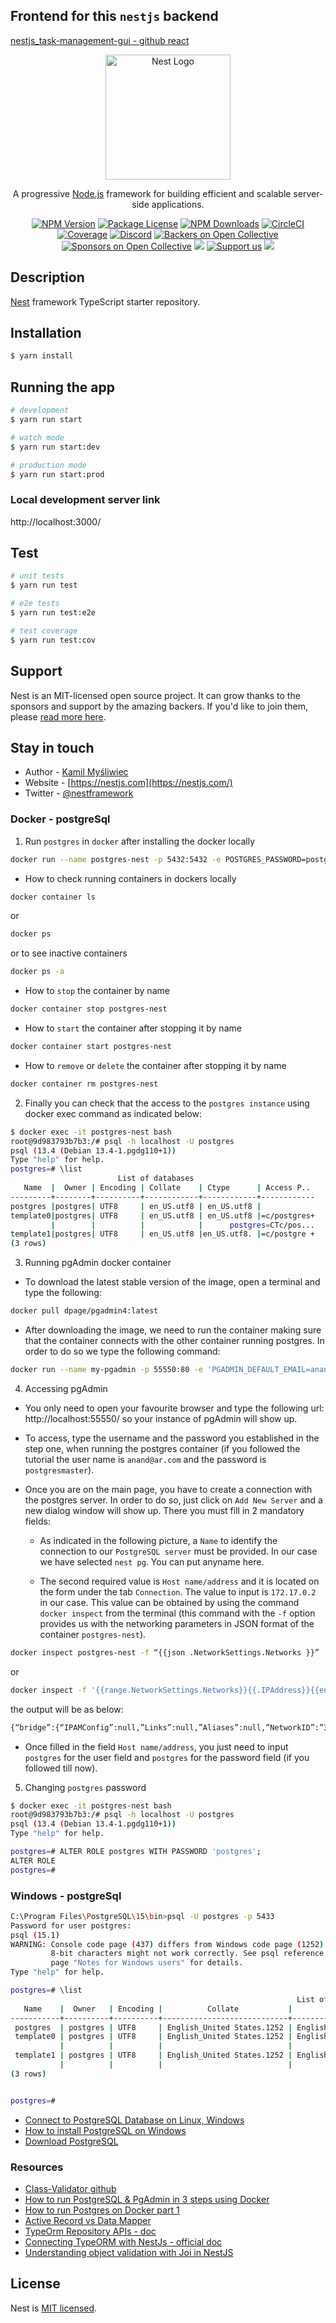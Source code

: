 ## Frontend for this `nestjs` backend

[nestjs_task-management-gui - github react](https://github.com/actionanand/nestjs_task-management-gui)

<p align="center">
  <a href="http://nestjs.com/" target="blank"><img src="https://nestjs.com/img/logo-small.svg" width="200" alt="Nest Logo" /></a>
</p>

[circleci-image]: https://img.shields.io/circleci/build/github/nestjs/nest/master?token=abc123def456
[circleci-url]: https://circleci.com/gh/nestjs/nest

  <p align="center">A progressive <a href="http://nodejs.org" target="_blank">Node.js</a> framework for building efficient and scalable server-side applications.</p>
    <p align="center">
<a href="https://www.npmjs.com/~nestjscore" target="_blank"><img src="https://img.shields.io/npm/v/@nestjs/core.svg" alt="NPM Version" /></a>
<a href="https://www.npmjs.com/~nestjscore" target="_blank"><img src="https://img.shields.io/npm/l/@nestjs/core.svg" alt="Package License" /></a>
<a href="https://www.npmjs.com/~nestjscore" target="_blank"><img src="https://img.shields.io/npm/dm/@nestjs/common.svg" alt="NPM Downloads" /></a>
<a href="https://circleci.com/gh/nestjs/nest" target="_blank"><img src="https://img.shields.io/circleci/build/github/nestjs/nest/master" alt="CircleCI" /></a>
<a href="https://coveralls.io/github/nestjs/nest?branch=master" target="_blank"><img src="https://coveralls.io/repos/github/nestjs/nest/badge.svg?branch=master#9" alt="Coverage" /></a>
<a href="https://discord.gg/G7Qnnhy" target="_blank"><img src="https://img.shields.io/badge/discord-online-brightgreen.svg" alt="Discord"/></a>
<a href="https://opencollective.com/nest#backer" target="_blank"><img src="https://opencollective.com/nest/backers/badge.svg" alt="Backers on Open Collective" /></a>
<a href="https://opencollective.com/nest#sponsor" target="_blank"><img src="https://opencollective.com/nest/sponsors/badge.svg" alt="Sponsors on Open Collective" /></a>
  <a href="https://paypal.me/kamilmysliwiec" target="_blank"><img src="https://img.shields.io/badge/Donate-PayPal-ff3f59.svg"/></a>
    <a href="https://opencollective.com/nest#sponsor"  target="_blank"><img src="https://img.shields.io/badge/Support%20us-Open%20Collective-41B883.svg" alt="Support us"></a>
  <a href="https://twitter.com/nestframework" target="_blank"><img src="https://img.shields.io/twitter/follow/nestframework.svg?style=social&label=Follow"></a>
</p>
  <!--[![Backers on Open Collective](https://opencollective.com/nest/backers/badge.svg)](https://opencollective.com/nest#backer)
  [![Sponsors on Open Collective](https://opencollective.com/nest/sponsors/badge.svg)](https://opencollective.com/nest#sponsor)-->

## Description

[Nest](https://github.com/nestjs/nest) framework TypeScript starter repository.

## Installation

```bash
$ yarn install
```

## Running the app

```bash
# development
$ yarn run start

# watch mode
$ yarn run start:dev

# production mode
$ yarn run start:prod
```

### Local development server link

http://localhost:3000/

## Test

```bash
# unit tests
$ yarn run test

# e2e tests
$ yarn run test:e2e

# test coverage
$ yarn run test:cov
```

## Support

Nest is an MIT-licensed open source project. It can grow thanks to the sponsors and support by the amazing backers. If you'd like to join them, please [read more here](https://docs.nestjs.com/support).

## Stay in touch

- Author - [Kamil Myśliwiec](https://kamilmysliwiec.com)
- Website - [https://nestjs.com](https://nestjs.com/)
- Twitter - [@nestframework](https://twitter.com/nestframework)

### Docker - postgreSql

1.  Run `postgres` in `docker` after installing the docker locally

```sh
docker run --name postgres-nest -p 5432:5432 -e POSTGRES_PASSWORD=postgres -d postgres
```

- How to check running containers in dockers locally

```bash
docker container ls
```
or
```bash
docker ps
```
or to see inactive containers
```sh
docker ps -a
```

- How to `stop` the container by name

```sh
docker container stop postgres-nest
```

- How to `start` the container after stopping it by name

```bash
docker container start postgres-nest
```

- How to `remove` or `delete` the container after stopping it by name

```sh
docker container rm postgres-nest
```

2. Finally you can check that the access to the `postgres instance` using docker exec command as indicated below:

```bash
$ docker exec -it postgres-nest bash
root@9d983793b7b3:/# psql -h localhost -U postgres
psql (13.4 (Debian 13.4-1.pgdg110+1))
Type "help" for help.
postgres=# \list
                        List of databases
   Name  |  Owner | Encoding | Collate    | Ctype      | Access P..
---------+--------+----------+------------+------------+------------
postgres |postgres| UTF8     | en_US.utf8 | en_US.utf8 |
template0|postgres| UTF8     | en_US.utf8 | en_US.utf8 |=c/postgres+    
         |        |          |            |      postgres=CTc/pos...
template1|postgres| UTF8     | en_US.utf8 |en_US.utf8. |=c/postgre +       |        |        |          |            |postgres=CTc/pos...
(3 rows)
```

3. Running pgAdmin docker container

- To download the latest stable version of the image, open a terminal and type the following:

```sh
docker pull dpage/pgadmin4:latest
```

- After downloading the image, we need to run the container making sure that the container connects with the other container running postgres. In order to do so we type the following command:

```sh
docker run --name my-pgadmin -p 55550:80 -e 'PGADMIN_DEFAULT_EMAIL=anand@ar.com' -e 'PGADMIN_DEFAULT_PASSWORD=postgresmaster'-d dpage/pgadmin4
```

4. Accessing pgAdmin

- You only need to open your favourite browser and type the following url: http://localhost:55550/ so your instance of pgAdmin will show up.

- To access, type the username and the password you established in the step one, when running the postgres container (if you followed the tutorial the user name is `anand@ar.com` and the password is `postgresmaster`).

- Once you are on the main page, you have to create a connection with the postgres server. In order to do so, just click on `Add New Server` and a new dialog window will show up. There you must fill in 2 mandatory fields:

    - As indicated in the following picture, a `Name` to identify the connection to our `PostgreSQL server` must be provided. In our case we have selected `nest pg`. You can put anyname here.

    - The second required value is `Host name/address` and it is located on the form under the tab `Connection`. The value to input is `172.17.0.2` in our case. This value can be obtained by using the command `docker inspect` from the terminal (this command with the `-f` option provides us with the networking parameters in JSON format of the container `postgres-nest`).

```sh
docker inspect postgres-nest -f “{{json .NetworkSettings.Networks }}”
```
or
```sh
docker inspect -f '{{range.NetworkSettings.Networks}}{{.IPAddress}}{{end}}' container_name_or_id
```

the output will be as below:

```sh
{“bridge”:{“IPAMConfig”:null,”Links”:null,”Aliases”:null,”NetworkID”:”3893d72cd028eb21a8653ee56290c9aaba8822d16f1453777fb107e5e12afe70",”EndpointID”:”23fce49b0adfcb2ebf307076ae641b57c58e568704826fb1ed74aec86a27eb3f”,”Gateway”:”172.17.0.1",”IPAddress”:”172.17.0.2”,”IPPrefixLen”:16,”IPv6Gateway”:””,”GlobalIPv6Address”:””,”GlobalIPv6PrefixLen”:0,”MacAddress”:”02:42:ac:11:00:04",”DriverOpts”:null}}
```

- Once filled in the field `Host name/address`, you just need to input `postgres` for the user field and `postgres`  for the password field (if you followed till now).

5. Changing `postgres` password

```sh
$ docker exec -it postgres-nest bash
root@9d983793b7b3:/# psql -h localhost -U postgres
psql (13.4 (Debian 13.4-1.pgdg110+1))
Type "help" for help.

postgres=# ALTER ROLE postgres WITH PASSWORD 'postgres';
ALTER ROLE
postgres=#
```

### Windows - postgreSql


```sh
C:\Program Files\PostgreSQL\15\bin>psql -U postgres -p 5433
Password for user postgres:
psql (15.1)
WARNING: Console code page (437) differs from Windows code page (1252)
         8-bit characters might not work correctly. See psql reference
         page "Notes for Windows users" for details.
Type "help" for help.

postgres=# \list
                                                                List of databases
   Name    |  Owner   | Encoding |          Collate           |           Ctype            | ICU Locale | Locale Provider |   Access privileges
-----------+----------+----------+----------------------------+----------------------------+------------+-----------------+-----------------------
 postgres  | postgres | UTF8     | English_United States.1252 | English_United States.1252 |            | libc            |
 template0 | postgres | UTF8     | English_United States.1252 | English_United States.1252 |            | libc            | =c/postgres          +
           |          |          |                            |                            |            |                 | postgres=CTc/postgres
 template1 | postgres | UTF8     | English_United States.1252 | English_United States.1252 |            | libc            | =c/postgres          +
           |          |          |                            |                            |            |                 | postgres=CTc/postgres
(3 rows)


postgres=#
```

- [Connect to PostgreSQL Database on Linux, Windows](https://www.w3resource.com/PostgreSQL/connect-to-postgresql-database.php)
- [How to install PostgreSQL on Windows](https://www.sqlshack.com/how-to-install-postgresql-on-windows/)
- [Download PostgreSQL](https://www.enterprisedb.com/downloads/postgres-postgresql-downloads)


### Resources

- [Class-Validator github](https://github.com/typestack/class-validator)
- [How to run PostgreSQL & PgAdmin in 3 steps using Docker](https://migueldoctor.medium.com/how-to-run-postgresql-pgadmin-in-3-steps-using-docker-d6fe06e47ca1)
- [How to run Postgres on Docker part 1](https://www.optimadata.nl/blogs/1/n8dyr5-how-to-run-postgres-on-docker-part-1)
- [Active Record vs Data Mapper](https://github.com/typeorm/typeorm/blob/master/docs/active-record-data-mapper.md)
- [TypeOrm Repository APIs - doc](https://orkhan.gitbook.io/typeorm/docs/repository-api)
- [Connecting TypeORM with NestJs - official doc](https://docs.nestjs.com/techniques/database)
- [Understanding object validation with Joi in NestJS](https://blog.logrocket.com/understanding-object-validation-joi-nestjs/)

## License

Nest is [MIT licensed](LICENSE).
